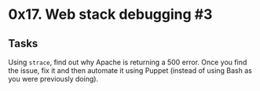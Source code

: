 <h1>0x17. Web stack debugging #3</h1>
<h2>Tasks</h2>
<p>Using <code>strace</code>, find out why Apache is returning a 500 error. Once you find the issue, fix it and then automate it using Puppet (instead of using Bash as you were previously doing).</p>

